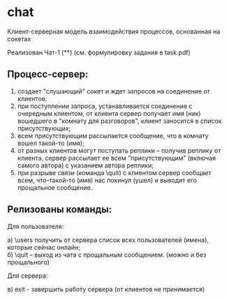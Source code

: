 # chat
Клиент-серверная модель взаимодействия процессов, основанная на сокетах

Реализован Чат-1 (**) (см. формулировку задания в task.pdf)

## Процесс-сервер:
1) создает "слушающий" сокет и ждет запросов на соединение от клиентов;
2) при поступлении запроса, устанавливается соединение с очередным клиентом, от клиента
сервер получает имя (ник) вошедшего в "комнату для разговоров", клиент заносится в список
присутствующих;
3) всем присутствующим рассылается сообщение, что в комнату вошел такой-то (имя);
4) от разных клиентов могут поступать реплики – получив реплику от клиента, сервер рассылает
ее всем "присутствующим" (включая самого автора) с указанием автора реплики;
5) при разрыве связи (команда \quit) с клиентом сервер сообщает всем, что-такой-то (имя) нас
покинул (ушел) и выводит его прощальное сообщение.

## Релизованы команды:
Для пользователя:

а) \users получить от сервера список всех пользователей (имена), которые сейчас онлайн; \
б) \quit <message> – выход из чата с прощальным сообщением. (можно и без прощального)
  
Для сервера: 
  
в) exit - завершить работу сервера (от клиентов не принимается)
